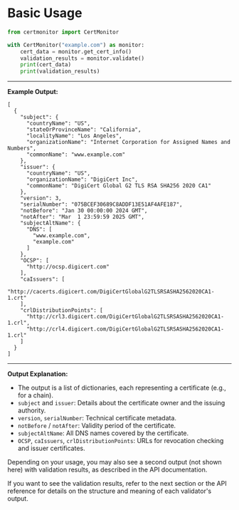 # Basic Usage

```python
from certmonitor import CertMonitor

with CertMonitor("example.com") as monitor:
    cert_data = monitor.get_cert_info()
    validation_results = monitor.validate()
    print(cert_data)
    print(validation_results)
```

---

**Example Output:**

```
[
  {
    "subject": {
      "countryName": "US",
      "stateOrProvinceName": "California",
      "localityName": "Los Angeles",
      "organizationName": "Internet Corporation for Assigned Names and Numbers",
      "commonName": "www.example.com"
    },
    "issuer": {
      "countryName": "US",
      "organizationName": "DigiCert Inc",
      "commonName": "DigiCert Global G2 TLS RSA SHA256 2020 CA1"
    },
    "version": 3,
    "serialNumber": "075BCEF30689C8ADDF13E51AF4AFE187",
    "notBefore": "Jan 30 00:00:00 2024 GMT",
    "notAfter": "Mar  1 23:59:59 2025 GMT",
    "subjectAltName": {
      "DNS": [
        "www.example.com",
        "example.com"
      ]
    },
    "OCSP": [
      "http://ocsp.digicert.com"
    ],
    "caIssuers": [
      "http://cacerts.digicert.com/DigiCertGlobalG2TLSRSASHA2562020CA1-1.crt"
    ],
    "crlDistributionPoints": [
      "http://crl3.digicert.com/DigiCertGlobalG2TLSRSASHA2562020CA1-1.crl",
      "http://crl4.digicert.com/DigiCertGlobalG2TLSRSASHA2562020CA1-1.crl"
    ]
  }
]
```

---

**Output Explanation:**

- The output is a list of dictionaries, each representing a certificate (e.g., for a chain).
- `subject` and `issuer`: Details about the certificate owner and the issuing authority.
- `version`, `serialNumber`: Technical certificate metadata.
- `notBefore` / `notAfter`: Validity period of the certificate.
- `subjectAltName`: All DNS names covered by the certificate.
- `OCSP`, `caIssuers`, `crlDistributionPoints`: URLs for revocation checking and issuer certificates.

Depending on your usage, you may also see a second output (not shown here) with validation results, as described in the API documentation.

If you want to see the validation results, refer to the next section or the API reference for details on the structure and meaning of each validator's output.
